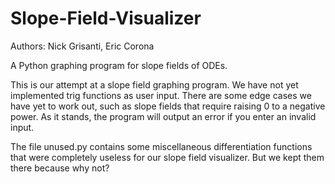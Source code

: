 # Slope-Field-Visualizer
Authors: Nick Grisanti, Eric Corona

A Python graphing program for slope fields of ODEs.

This is our attempt at a slope field graphing program. We have not yet implemented
trig functions as user input. There are some edge cases we have yet to work out, such 
as slope fields that require raising 0 to a negative power. As it stands, the program 
will output an error if you enter an invalid input.

The file unused.py contains some miscellaneous differentiation functions that were
completely useless for our slope field visualizer. But we kept them there because why 
not?